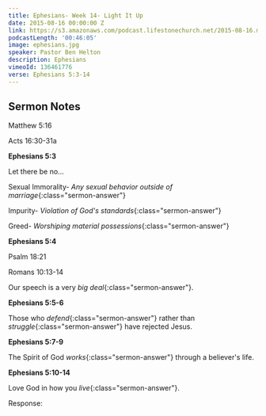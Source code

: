 ```yaml
---
title: Ephesians- Week 14- Light It Up
date: 2015-08-16 00:00:00 Z
link: https://s3.amazonaws.com/podcast.lifestonechurch.net/2015-08-16.mp3
podcastLength: '00:46:05'
image: ephesians.jpg
speaker: Pastor Ben Helton
description: Ephesians
vimeoId: 136461776
verse: Ephesians 5:3-14
---
```


## Sermon Notes

Matthew 5:16

Acts 16:30-31a

**Ephesians 5:3**

Let there be no...

Sexual Immorality- *Any sexual behavior outside of marriage*{:class="sermon-answer"}

Impurity- *Violation of God's standards*{:class="sermon-answer"}

Greed- *Worshiping material possessions*{:class="sermon-answer"}

**Ephesians 5:4**

Psalm 18:21

Romans 10:13-14

Our speech is a very *big deal*{:class="sermon-answer"}.

**Ephesians 5:5-6**

Those who *defend*{:class="sermon-answer"} rather than *struggle*{:class="sermon-answer"} have rejected Jesus.

**Ephesians 5:7-9**

The Spirit of God *works*{:class="sermon-answer"} through a believer's life.

**Ephesians 5:10-14**

Love God in how you *live*{:class="sermon-answer"}.

Response:
